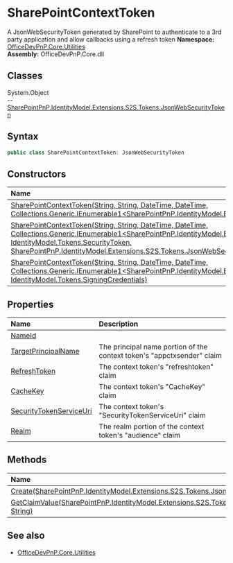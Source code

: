 # SharePointContextToken
A JsonWebSecurityToken generated by SharePoint to authenticate to a 3rd party application and allow callbacks using a refresh token
**Namespace:** [OfficeDevPnP.Core.Utilities](OfficeDevPnP.Core.Utilities.md)  
**Assembly:** OfficeDevPnP.Core.dll  
## Classes
System.Object  
-- [SharePointPnP.IdentityModel.Extensions.S2S.Tokens.JsonWebSecurityToken](SharePointPnP.IdentityModel.Extensions.S2S.Tokens.JsonWebSecurityToken.md)
## Syntax
```C#
public class SharePointContextToken: JsonWebSecurityToken
```
## Constructors
|**Name**|**Description**|
|:-----|:-----|
| [SharePointContextToken(String, String, DateTime, DateTime, Collections.Generic.IEnumerable1<SharePointPnP.IdentityModel.Extensions.S2S.Tokens.JsonWebTokenClaim>)](SharePointContextTokenconstructor1details.md) | 
| [SharePointContextToken(String, String, DateTime, DateTime, Collections.Generic.IEnumerable1<SharePointPnP.IdentityModel.Extensions.S2S.Tokens.JsonWebTokenClaim>, IdentityModel.Tokens.SecurityToken, SharePointPnP.IdentityModel.Extensions.S2S.Tokens.JsonWebSecurityToken)](SharePointContextTokenconstructor1details.md) | 
| [SharePointContextToken(String, String, DateTime, DateTime, Collections.Generic.IEnumerable1<SharePointPnP.IdentityModel.Extensions.S2S.Tokens.JsonWebTokenClaim>, IdentityModel.Tokens.SigningCredentials)](SharePointContextTokenconstructor1details.md) | 
## Properties
|**Name**|**Description**|
|:-----|:-----|
| [NameId](SharePointContextToken.NameId.md) | 
| [TargetPrincipalName](SharePointContextToken.TargetPrincipalName.md) | The principal name portion of the context token's "appctxsender" claim
| [RefreshToken](SharePointContextToken.RefreshToken.md) | The context token's "refreshtoken" claim
| [CacheKey](SharePointContextToken.CacheKey.md) | The context token's "CacheKey" claim
| [SecurityTokenServiceUri](SharePointContextToken.SecurityTokenServiceUri.md) | The context token's "SecurityTokenServiceUri" claim
| [Realm](SharePointContextToken.Realm.md) | The realm portion of the context token's "audience" claim
## Methods
|**Name**|**Description**|
|:-----|:-----|
| [Create(SharePointPnP.IdentityModel.Extensions.S2S.Tokens.JsonWebSecurityToken)](SharePointContextTokenCreateSharePointPnP.IdentityModel.Extensions.S2S.Tokens.JsonWebSecurityToken.md) | 
| [GetClaimValue(SharePointPnP.IdentityModel.Extensions.S2S.Tokens.JsonWebSecurityToken, String)](SharePointContextTokenGetClaimValueSharePointPnP.IdentityModel.Extensions.S2S.Tokens.JsonWebSecurityTokenString.md) | 
## See also
- [OfficeDevPnP.Core.Utilities](OfficeDevPnP.Core.Utilities.md)
